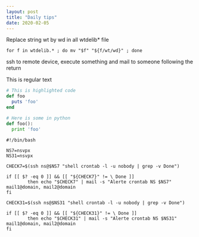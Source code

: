 ```yaml
---
layout: post
title: "Daily tips"
date: 2020-02-05
---
```


Replace string wt by wd in all wtdelib* file

`for f in wtdelib.* ; do mv "$f" "${f/wt/wd}" ; done`

ssh to remote device, execute something and mail to someone following the return

This is regular text

```ruby
# This is highlighted code
def foo
  puts 'foo'
end
```
```python
# Here is some in python
def foo():
  print 'foo'
```

```shell
#!/bin/bash

NS7=nsvpx
NS31=nsvpx

CHECK7=$(ssh ns@$NS7 "shell crontab -l -u nobody | grep -v Done")

if [[ $? -eq 0 ]] && [[ "${CHECK7}" != \ Done ]]
        then echo "$CHECK7" | mail -s "Alerte crontab NS $NS7" mail1@domain, mail2@domain
fi

CHECK31=$(ssh ns@$NS31 "shell crontab -l -u nobody | grep -v Done")

if [[ $? -eq 0 ]] && [[ "${CHECK31}" != \ Done ]]
        then echo "$CHECK31" | mail -s "Alerte crontab NS $NS31" mail1@domain, mail2@domain
fi
```
